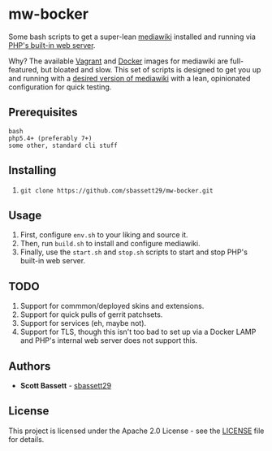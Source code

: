 # mw-bocker

Some bash scripts to get a super-lean [mediawiki](https://www.mediawiki.org/) installed and running via [PHP's built-in web server](https://www.php.net/manual/en/features.commandline.webserver.php).

Why?  The available [Vagrant](https://github.com/wikimedia/mediawiki-vagrant) and [Docker](https://github.com/wikimedia/mediawiki-docker) images for mediawiki are full-featured, but bloated and slow.  This set of scripts is designed to get you up and running with a [desired version of mediawiki](https://releases.wikimedia.org/mediawiki/) with a lean, opinionated configuration for quick testing.

## Prerequisites

```
bash
php5.4+ (preferably 7+)
some other, standard cli stuff
```

## Installing

1. ```git clone https://github.com/sbassett29/mw-bocker.git```

## Usage

1. First, configure ```env.sh``` to your liking and source it.
2. Then, run ```build.sh``` to install and configure mediawiki.
3. Finally, use the ```start.sh``` and ```stop.sh``` scripts to start and stop PHP's built-in web server.

## TODO

1. Support for commmon/deployed skins and extensions.
2. Support for quick pulls of gerrit patchsets.
3. Support for services (eh, maybe not).
4. Support for TLS, though this isn't too bad to set up via a Docker LAMP and PHP's internal web server does not support this.

## Authors

* **Scott Bassett** - [sbassett29](https://github.com/sbassett29)

## License

This project is licensed under the Apache 2.0 License - see the [LICENSE](LICENSE) file for details.
